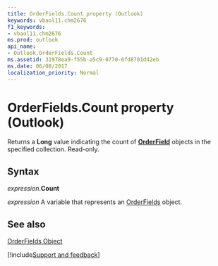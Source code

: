 ```yaml
---
title: OrderFields.Count property (Outlook)
keywords: vbaol11.chm2676
f1_keywords:
- vbaol11.chm2676
ms.prod: outlook
api_name:
- Outlook.OrderFields.Count
ms.assetid: 31978ea9-f55b-a5c9-0770-6fd8701d42eb
ms.date: 06/08/2017
localization_priority: Normal
---
```



# OrderFields.Count property (Outlook)

Returns a  **Long** value indicating the count of **[OrderField](Outlook.OrderField.md)** objects in the specified collection. Read-only.


## Syntax

_expression_.**Count**

_expression_ A variable that represents an [OrderFields](Outlook.OrderFields.md) object.


## See also


[OrderFields Object](Outlook.OrderFields.md)

[!include[Support and feedback](~/includes/feedback-boilerplate.md)]
